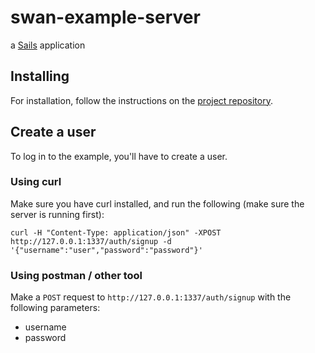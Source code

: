# swan-example-server

a [Sails](http://sailsjs.org) application

## Installing
For installation, follow the instructions on the [project repository](https://github.com/SpoonX/swan-example).

## Create a user
To log in to the example, you'll have to create a user.

### Using curl
Make sure you have curl installed, and run the following (make sure the server is running first):

`curl -H "Content-Type: application/json" -XPOST http://127.0.0.1:1337/auth/signup -d '{"username":"user","password":"password"}'`

### Using postman / other tool
Make a `POST` request to `http://127.0.0.1:1337/auth/signup` with the following parameters:

- username
- password
